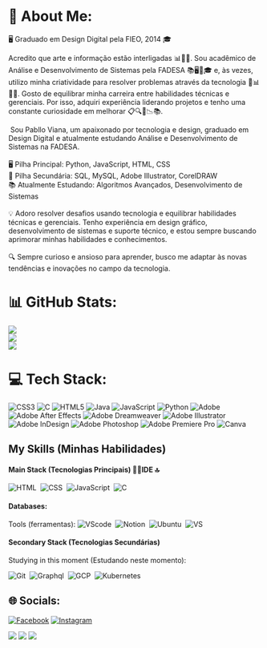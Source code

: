 

# 💫 About Me:

🖥️ Graduado em Design Digital pela FIEO, 2014 🎓<p>

Acredito que arte e informação estão interligadas 📊👨‍💻. Sou acadêmico de Análise e Desenvolvimento de Sistemas pela FADESA 📚🖥️📝🎓 e, às vezes, utilizo minha criatividade para resolver problemas através da tecnologia 💼📊👨‍💻. Gosto de equilibrar minha carreira entre habilidades técnicas e gerenciais. Por isso, adquiri experiência liderando projetos e tenho uma constante curiosidade em melhorar 📋🔍📓📉📚.</p>&nbsp;Sou Pabllo Viana, um apaixonado por tecnologia e design, graduado em Design Digital e atualmente estudando Análise e Desenvolvimento de Sistemas na FADESA.<br><br>🖥️ Pilha Principal: Python, JavaScript, HTML, CSS<br>🔧 Pilha Secundária: SQL, MySQL, Adobe Illustrator, CorelDRAW<br>📚 Atualmente Estudando: Algoritmos Avançados, Desenvolvimento de Sistemas<br><br>💡 Adoro resolver desafios usando tecnologia e equilibrar habilidades técnicas e gerenciais. Tenho experiência em design gráfico, desenvolvimento de sistemas e suporte técnico, e estou sempre buscando aprimorar minhas habilidades e conhecimentos.<br><br>🔍 Sempre curioso e ansioso para aprender, busco me adaptar às novas tendências e inovações no campo da tecnologia.

# 📊 GitHub Stats:
![](https://github-readme-stats.vercel.app/api?username=pablloviana&theme=dark&hide_border=true&include_all_commits=false&count_private=false)<br/>
![](https://github-readme-streak-stats.herokuapp.com/?user=pablloviana&theme=dark&hide_border=true)<br/>
![](https://github-readme-stats.vercel.app/api/top-langs/?username=pablloviana&theme=dark&hide_border=true&include_all_commits=false&count_private=false&layout=compact)

# 💻 Tech Stack:
![CSS3](https://img.shields.io/badge/css3-%231572B6.svg?style=for-the-badge&logo=css3&logoColor=white) ![C](https://img.shields.io/badge/c-%2300599C.svg?style=for-the-badge&logo=c&logoColor=white) ![HTML5](https://img.shields.io/badge/html5-%23E34F26.svg?style=for-the-badge&logo=html5&logoColor=white) ![Java](https://img.shields.io/badge/java-%23ED8B00.svg?style=for-the-badge&logo=openjdk&logoColor=white) ![JavaScript](https://img.shields.io/badge/javascript-%23323330.svg?style=for-the-badge&logo=javascript&logoColor=%23F7DF1E) ![Python](https://img.shields.io/badge/python-3670A0?style=for-the-badge&logo=python&logoColor=ffdd54) ![Adobe](https://img.shields.io/badge/adobe-%23FF0000.svg?style=for-the-badge&logo=adobe&logoColor=white) ![Adobe After Effects](https://img.shields.io/badge/Adobe%20After%20Effects-9999FF.svg?style=for-the-badge&logo=Adobe%20After%20Effects&logoColor=white) ![Adobe Dreamweaver](https://img.shields.io/badge/Adobe%20Dreamweaver-FF61F6.svg?style=for-the-badge&logo=Adobe%20Dreamweaver&logoColor=white) ![Adobe Illustrator](https://img.shields.io/badge/adobe%20illustrator-%23FF9A00.svg?style=for-the-badge&logo=adobe%20illustrator&logoColor=white) ![Adobe InDesign](https://img.shields.io/badge/Adobe%20InDesign-49021F?style=for-the-badge&logo=adobeindesign&logoColor=FF3366) ![Adobe Photoshop](https://img.shields.io/badge/adobe%20photoshop-%2331A8FF.svg?style=for-the-badge&logo=adobe%20photoshop&logoColor=white) ![Adobe Premiere Pro](https://img.shields.io/badge/Adobe%20Premiere%20Pro-9999FF.svg?style=for-the-badge&logo=Adobe%20Premiere%20Pro&logoColor=white) ![Canva](https://img.shields.io/badge/Canva-%2300C4CC.svg?style=for-the-badge&logo=Canva&logoColor=white)

## My Skills (Minhas Habilidades)

#### Main Stack (Tecnologias Principais) 👩‍💻IDE 🔝


![HTML](https://img.shields.io/badge/HTML5-E34F26?style=for-the-badge&logo=html5&logoColor=white)&nbsp;
![CSS](https://img.shields.io/badge/CSS3-1572B6?style=for-the-badge&logo=css3&logoColor=white)&nbsp;
![JavaScript](https://img.shields.io/badge/JavaScript-F7DF1E?style=for-the-badge&logo=javascript&logoColor=black)&nbsp;
![C](https://img.shields.io/badge/C-00599C?style=for-the-badge&logo=c&logoColor=white)&nbsp;

#### Databases:
Tools (ferramentas):
![VScode](https://img.shields.io/badge/Adobe%20Illustrator-FF9A00?style=for-the-badge&logo=adobe%20illustrator&logoColor=white)&nbsp;
![Notion](https://img.shields.io/badge/Notion-000000?style=for-the-badge&logo=notion&logoColor=white)&nbsp;
![Ubuntu](https://img.shields.io/badge/Canva-%2300C4CC.svg?&style=for-the-badge&logo=Canva&logoColor=white)&nbsp;
![VS](https://img.shields.io/badge/VSCode-0078D4?style=for-the-badge&logo=visual%20studio%20code&logoColor=white)&nbsp;

#### Secondary Stack (Tecnologias Secundárias)
Studying in this moment (Estudando neste momento):

![Git](https://img.shields.io/badge/GIT-E44C30?style=for-the-badge&logo=git&logoColor=white)&nbsp;
![Graphql](https://img.shields.io/badge/graphql-E10098?style=for-the-badge&logo=graphql&logoColor=white)&nbsp;
![GCP](https://img.shields.io/badge/Google_Cloud-4285F4?style=for-the-badge&logo=google-cloud&logoColor=white)&nbsp;
![Kubernetes](https://img.shields.io/badge/kubernetes-4285F4?style=for-the-badge&logo=kubernetes&logoColor=white)&nbsp;





## 🌐 Socials:
[![Facebook](https://img.shields.io/badge/Facebook-%231877F2.svg?logo=Facebook&logoColor=white)](https://facebook.com/pabllovianaoliveira) [![Instagram](https://img.shields.io/badge/Instagram-%23E4405F.svg?logo=Instagram&logoColor=white)](https://instagram.com/pablloviana_) 

<a href = "mailto:contato.pabllo.oliveira@gmail.com"> <img src="https://img.shields.io/badge/-Gmail-%23333?style=for-the-badge&logo=gmail&logoColor=white" target="_blank"></a>
<a href="[https://www.linkedin.com/in/pablloviana/])" target="_blank"><img src="https://img.shields.io/badge/-LinkedIn-%230077B5?style=for-the-badge&logo=linkedin&logoColor=white"  target="_blank"></a> 
<a href="https://medium.com/@pablloviana" target="_blank"><img src="https://img.shields.io/badge/-Medium-%23000000?style=for-the-badge&logo=medium&logoColor=white"  target="_blank"></a> 
</div>&nbsp;&nbsp;




